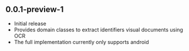 ## 0.0.1-preview-1
* Initial release
* Provides domain classes to extract identifiers visual documents using OCR
* The full implementation currently only supports android
